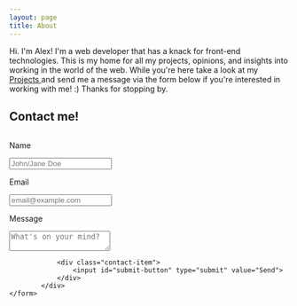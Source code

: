 ```yaml
---
layout: page
title: About  
---
```


<p class="message">
  Hi. I'm Alex!  I'm a web developer that has a knack for front-end technologies. This is my home for all my projects, opinions, and insights into working in the world of the web. While you're here take a look at my <a href="projects/projects/"> Projects </a> and send me a message via the form below if you're interested in working with me! :) Thanks for stopping by. 
</p>

## Contact me! 

<div class="contact-form">
	<form action="https://formspree.io/alex.m.beaulieu@gmail.com" method="POST">
		<div class="row"> 
			<div class="column"> 
				<div class="contact-item">
					<p class="contact-label"> Name </p> 
					<input class="contact-field" type="text" onfocus="this.placeholder = ''" onblur="this.placeholder = 'John/Jane Doe'" name="name" placeholder="John/Jane Doe">
				</div>
				<div class="contact-item"> 
					<p class="contact-label"> Email </p> 
					<input class="contact-field" onfocus="this.placeholder = ''" onblur="this.placeholder = 'email@example.com'" type="email" name="email" placeholder="email@example.com">
				</div>
			</div> 
			<div class="column">
				<div class="contact-item"> 
					<p class="contact-label"> Message </p> 
					<textarea class="contact-message" type="textarea" name="message" onfocus="this.placeholder = ''" onblur="this.placeholder = 'What's on your mind?'" placeholder="What's on your mind?"></textarea> 
				</div>

				<div class="contact-item">
					<input id="submit-button" type="submit" value="Send"> 	 
				</div>
			</div>
	</form>
</div> 
